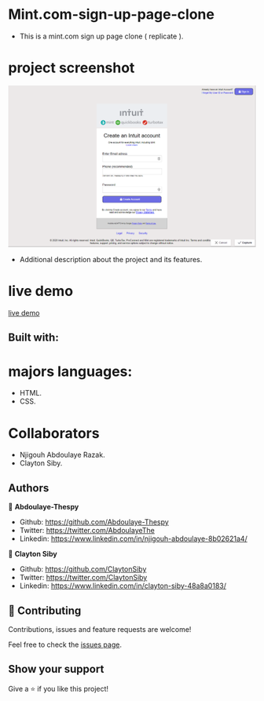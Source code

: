 # Mint.com-sign-up-page-clone
* This is a mint.com sign up page clone ( replicate ). 
# project screenshot
![screenshot](images/screenshot.png)
* Additional description about the project and its features.
# live demo
[live demo](https://raw.githack.com/Abdoulaye-Thespy/Mint.com-sign-up-page-clone/signuppage/index.html)
## Built with:
 # majors languages:
* HTML.
* CSS.
# Collaborators
* Njigouh Abdoulaye Razak.
* Clayton Siby.

## Authors

👤 **Abdoulaye-Thespy**

- Github: https://github.com/Abdoulaye-Thespy
- Twitter: https://twitter.com/AbdoulayeThe
- Linkedin: https://www.linkedin.com/in/njigouh-abdoulaye-8b02621a4/

👤 **Clayton Siby**

- Github: https://github.com/ClaytonSiby 
- Twitter: https://twitter.com/ClaytonSiby 
- Linkedin: https://www.linkedin.com/in/clayton-siby-48a8a0183/ 

## 🤝 Contributing

Contributions, issues and feature requests are welcome!

Feel free to check the [issues page](https://github.com/Abdoulaye-Thespy/Mint.com-sign-up-page-clone/issues).

## Show your support

Give a ⭐️ if you like this project!
